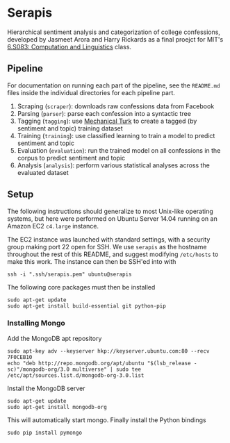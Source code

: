 # Serapis
Hierarchical sentiment analysis and categorization of college confessions, developed by Jasmeet Arora and Harry Rickards as a final proejct for MIT's [6.S083: Computation and Linguistics](https://www.eecs.mit.edu/academics-admissions/academic-information/subject-updates-ft-2015/6s083) class.

## Pipeline
For documentation on running each part of the pipeline, see the `README.md` files inside the individual directories for each pipeline part.

1. Scraping (`scraper`): downloads raw confessions data from Facebook
2. Parsing (`parser`): parse each confession into a syntactic tree
3. Tagging (`tagging`): use [Mechanical Turk](https://www.mturk.com/mturk/welcome) to create a tagged (by sentiment and topic) training dataset
4. Training (`training`): use classified learning to train a model to predict sentiment and topic
5. Evaluation (`evaluation`): run the trained model on all confessions in the corpus to predict sentiment and topic
6. Analysis (`analysis`): perform various statistical analyses across the evaluated dataset

## Setup
The following instructions should generalize to most Unix-like operating systems, but here were performed on Ubuntu Server 14.04 running on an Amazon EC2 `c4.large` instance.

The EC2 instance was launched with standard settings, with a security group making port 22 open for SSH. We use `serapis` as the hostname throughout the rest of this README, and suggest modifying `/etc/hosts` to make this work. The instance can then be SSH'ed into with

    ssh -i ".ssh/serapis.pem" ubuntu@serapis

The following core packages must then be installed

    sudo apt-get update
    sudo apt-get install build-essential git python-pip

### Installing Mongo
Add the MongoDB apt repository

    sudo apt-key adv --keyserver hkp://keyserver.ubuntu.com:80 --recv 7F0CEB10
    echo "deb http://repo.mongodb.org/apt/ubuntu "$(lsb_release -sc)"/mongodb-org/3.0 multiverse" | sudo tee /etc/apt/sources.list.d/mongodb-org-3.0.list

Install the MongoDB server

    sudo apt-get update
    sudo apt-get install mongodb-org

This will automatically start mongo. Finally install the Python bindings

    sudo pip install pymongo
